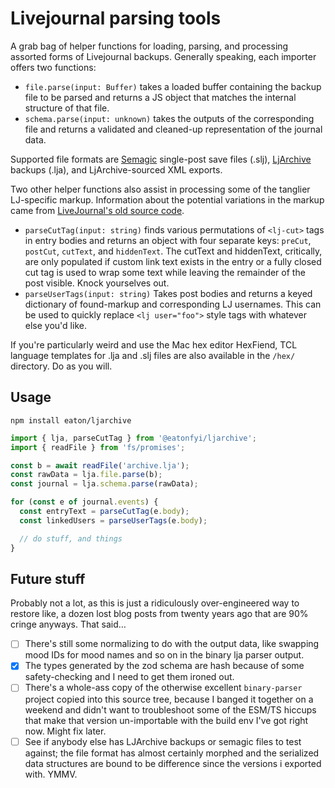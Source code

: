 # Livejournal parsing tools

A grab bag of helper functions for loading, parsing, and processing assorted forms of Livejournal backups. Generally speaking, each importer offers two functions:

- `file.parse(input: Buffer)` takes a loaded buffer containing the backup file to be parsed and returns a JS object that matches the internal structure of that file.
- `schema.parse(input: unknown)` takes the outputs of the corresponding file and returns a validated and cleaned-up representation of the journal data.

Supported file formats are [Semagic](https://semagic.sourceforge.net) single-post save files (.slj), [LjArchive](https://sourceforge.net/projects/ljarchive/) backups (.lja), and LjArchive-sourced XML exports.

Two other helper functions also assist in processing some of the tanglier LJ-specific markup. Information about the potential variations in the markup came from [LiveJournal's old source code](https://github.com/apparentlymart/livejournal).

- `parseCutTag(input: string)` finds various permutations of `<lj-cut>` tags in entry bodies and returns an object with four separate keys: `preCut`, `postCut`, `cutText`, and `hiddenText`. The cutText and hiddenText, critically, are only populated if custom link text exists in the entry or a fully closed cut tag is used to wrap some text while leaving the remainder of the post visible. Knock yourselves out.
- `parseUserTags(input: string)` Takes post bodies and returns a keyed dictionary of found-markup and corresponding LJ usernames. This can be used to quickly replace `<lj user="foo">` style tags with whatever else you'd like.

If you're particularly weird and use the Mac hex editor HexFiend, TCL language templates for .lja and .slj files are also available in the `/hex/` directory. Do as you will.

## Usage

`npm install eaton/ljarchive`

```javascript
import { lja, parseCutTag } from '@eatonfyi/ljarchive';
import { readFile } from 'fs/promises';

const b = await readFile('archive.lja');
const rawData = lja.file.parse(b);
const journal = lja.schema.parse(rawData);

for (const e of journal.events) {
  const entryText = parseCutTag(e.body);
  const linkedUsers = parseUserTags(e.body);

  // do stuff, and things
}
```

## Future stuff

Probably not a lot, as this is just a ridiculously over-engineered way to restore like, a dozen lost blog posts from twenty years ago that are 90% cringe anyways. That said…

- [ ] There's still some normalizing to do with the output data, like swapping mood IDs for mood names and so on in the binary lja parser output.
- [x] The types generated by the zod schema are hash because of some safety-checking and I need to get them ironed out.
- [ ] There's a whole-ass copy of the otherwise excellent `binary-parser` project copied into this source tree, because I banged it together on a weekend and didn't want to troubleshoot some of the ESM/TS hiccups that make that version un-importable with the build env I've got right now. Might fix later.
- [ ] See if anybody else has LJArchive backups or semagic files to test against; the file format has almost certainly morphed and the serialized data structures are bound to be difference since the versions i exported with. YMMV.

